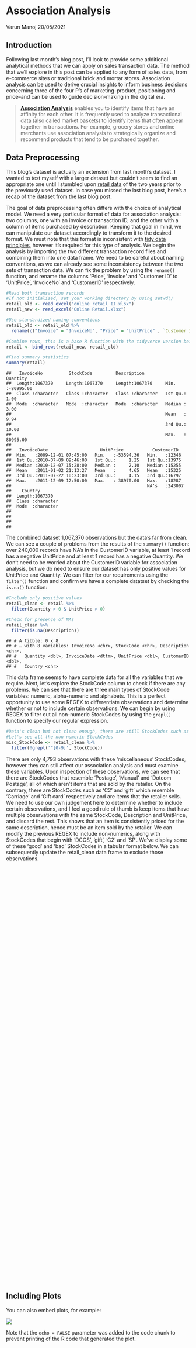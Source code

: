 Association Analysis
================
Varun Manoj
20/05/2021

## Introduction

Following last month’s blog post, I’ll look to provide some additional
analytical methods that we can apply on sales transaction data. The
method that we’ll explore in this post can be applied to any form of
sales data, from e-commerce sites or traditional brick and mortar
stores. Association analysis can be used to derive crucial insights to
inform business decisions concerning three of the four P’s of
marketing–product, positioning and price–and can be used to guide
decision-making in the digital era.

> [**Association
> Analysis**](https://www.jmp.com/support/help/en/15.2/index.shtml#page/jmp/association-analysis.shtml)
> enables you to identify items that have an affinity for each other. It
> is frequently used to analyze transactional data (also called market
> baskets) to identify items that often appear together in transactions.
> For example, grocery stores and online merchants use association
> analysis to strategically organize and recommend products that tend to
> be purchased together.

## Data Preprocessing

This blog’s dataset is actually an extension from last month’s dataset.
I wanted to test myself with a larger dataset but couldn’t seem to find
an appropriate one until I stumbled upon [retail
data](https://archive.ics.uci.edu/ml/datasets/Online+Retail+II) of the
two years prior to the previously used dataset. In case you missed the
last blog post, here’s a
[recap](https://varunmanoj.blog/2021/01/27/clustering-from-sales-trancation-data/)
of the dataset from the last blog post.

The goal of data preprocessing often differs with the choice of
analytical model. We need a very particular format of data for
association analysis: two columns, one with an invoice or transaction
ID, and the other with a column of items purchased by description.
Keeping that goal in mind, we can manipulate our dataset accordingly to
transform it to the desired format. We must note that this format is
inconsistent with [tidy data
principles](https://cran.r-project.org/web/packages/tidyr/vignettes/tidy-data.html),
however it’s required for this type of analysis. We begin the analysis
by importing the two different transaction record files and combining
them into one data frame. We need to be careful about naming
conventions, as we can already see some inconsistency between the two
sets of transaction data. We can fix the problem by using the `rename()`
function, and rename the columns ‘Price’, ‘Invoice’ and ‘Customer ID’ to
‘UnitPrice’, ‘InvoiceNo’ and ‘CustomerID’ respectively.

``` r
#Read both transaction records
#If not initialised, set your working directory by using setwd()
retail_old <- read_excel("online_retail_II.xlsx")
retail_new <- read_excel("Online Retail.xlsx")

#Use standardized naming conventions
retail_old <- retail_old %>%
  rename(c("Invoice" = "InvoiceNo", "Price" = "UnitPrice" , `Customer ID` = "CustomerID"))

#Combine rows, this is a base R function with the tidyverse version being rbind()
retail <- bind_rows(retail_new, retail_old)

#Find summary statistics
summary(retail)
```

    ##   InvoiceNo          StockCode         Description           Quantity        
    ##  Length:1067370     Length:1067370     Length:1067370     Min.   :-80995.00  
    ##  Class :character   Class :character   Class :character   1st Qu.:     1.00  
    ##  Mode  :character   Mode  :character   Mode  :character   Median :     3.00  
    ##                                                           Mean   :     9.94  
    ##                                                           3rd Qu.:    10.00  
    ##                                                           Max.   : 80995.00  
    ##                                                                              
    ##   InvoiceDate                    UnitPrice           CustomerID    
    ##  Min.   :2009-12-01 07:45:00   Min.   :-53594.36   Min.   :12346   
    ##  1st Qu.:2010-07-09 09:46:00   1st Qu.:     1.25   1st Qu.:13975   
    ##  Median :2010-12-07 15:28:00   Median :     2.10   Median :15255   
    ##  Mean   :2011-01-02 21:13:27   Mean   :     4.65   Mean   :15325   
    ##  3rd Qu.:2011-07-22 10:23:00   3rd Qu.:     4.15   3rd Qu.:16797   
    ##  Max.   :2011-12-09 12:50:00   Max.   : 38970.00   Max.   :18287   
    ##                                                    NA's   :243007  
    ##    Country         
    ##  Length:1067370    
    ##  Class :character  
    ##  Mode  :character  
    ##                    
    ##                    
    ##                    
    ## 

The combined dataset 1,067,370 observations but the data’s far from
clean. We can see a couple of problems from the results of the
`summary()` function: over 240,000 records have NA’s in the CustomerID
variable, at least 1 record has a negative UnitPrice and at least 1
record has a negative Quantity. We don’t need to be worried about the
CustomerID variable for association analysis, but we do need to ensure
our dataset has only positive values for UnitPrice and Quantity. We can
filter for our requirements using the `filter()` function and confirm we
have a complete datatset by checking the `is.na()` function:

``` r
#Include only positive values
retail_clean <- retail %>%
  filter(Quantity > 0 & UnitPrice > 0)

#Check for presence of NAs
retail_clean %>%
  filter(is.na(Description))
```

    ## # A tibble: 0 x 8
    ## # … with 8 variables: InvoiceNo <chr>, StockCode <chr>, Description <chr>,
    ## #   Quantity <dbl>, InvoiceDate <dttm>, UnitPrice <dbl>, CustomerID <dbl>,
    ## #   Country <chr>

This data frame seems to have complete data for all the variables that
we require. Next, let’s explore the StockCode column to check if there
are any problems. We can see that there are three main types of
StockCode variables: numeric, alpha-numeric and alphabets. This is a
perfect opportunity to use some REGEX to differentiate observations and
determine whether or not to include certain observations. We can begin
by using REGEX to filter out all non-numeric StockCodes by using the
`grepl()` function to specify our regular expression.

``` r
#Data's clean but not clean enough, there are still StockCodes such as M, Amazonfee etc. that need to be removed
#Let's see all the non-numeric StockCodes
misc_StockCode <- retail_clean %>%
  filter(!grepl('^[0-9]', StockCode))
```

There are only 4,793 observations with these ‘miscellaneous’ StockCodes,
however they can still affect our association analysis and must examine
these variables. Upon inspection of these observations, we can see that
there are StockCodes that resemble ‘Postage’, ‘Manual’ and ‘Dotcom
Postage’, all of which aren’t items that are sold by the retailer. On
the contrary, there are StockCodes such as ‘C2’ and ‘gift’ which
resemble ‘Carriage’ and ‘Gift card’ respectively and are items that the
retailer sells. We need to use our own judgement here to determine
whether to include certain observations, and I feel a good rule of thumb
is keep items that have multiple observations with the same StockCode,
Description and UnitPrice, and discard the rest. This shows that an item
is consistently priced for the same description, hence must be an item
sold by the retailer. We can modify the previous REGEX to include
non-numerics, along with StockCodes that begin with ‘DCGS’, ‘gift’, ‘C2’
and ‘SP’. We’ve display some of these ‘good’ and ‘bad’ StockCodes in a
tabular format below. We can subsequently update the retail\_clean data
frame to exclude those observations.

<div id="jkfbfgzzhb" style="overflow-x:auto;overflow-y:auto;width:auto;height:auto;">
<style>html {
  font-family: -apple-system, BlinkMacSystemFont, 'Segoe UI', Roboto, Oxygen, Ubuntu, Cantarell, 'Helvetica Neue', 'Fira Sans', 'Droid Sans', Arial, sans-serif;
}

#jkfbfgzzhb .gt_table {
  display: table;
  border-collapse: collapse;
  margin-left: auto;
  margin-right: auto;
  color: #333333;
  font-size: 16px;
  font-weight: normal;
  font-style: normal;
  background-color: #FFFFFF;
  width: auto;
  border-top-style: solid;
  border-top-width: 10px;
  border-top-color: #A8A8A8;
  border-right-style: none;
  border-right-width: 2px;
  border-right-color: #D3D3D3;
  border-bottom-style: solid;
  border-bottom-width: 2px;
  border-bottom-color: #A8A8A8;
  border-left-style: none;
  border-left-width: 2px;
  border-left-color: #D3D3D3;
}

#jkfbfgzzhb .gt_heading {
  background-color: #FFFFFF;
  text-align: center;
  border-bottom-color: #FFFFFF;
  border-left-style: none;
  border-left-width: 1px;
  border-left-color: #D3D3D3;
  border-right-style: none;
  border-right-width: 1px;
  border-right-color: #D3D3D3;
}

#jkfbfgzzhb .gt_title {
  color: #333333;
  font-size: 125%;
  font-weight: initial;
  padding-top: 4px;
  padding-bottom: 4px;
  border-bottom-color: #FFFFFF;
  border-bottom-width: 0;
}

#jkfbfgzzhb .gt_subtitle {
  color: #333333;
  font-size: 85%;
  font-weight: initial;
  padding-top: 0;
  padding-bottom: 4px;
  border-top-color: #FFFFFF;
  border-top-width: 0;
}

#jkfbfgzzhb .gt_bottom_border {
  border-bottom-style: solid;
  border-bottom-width: 10px;
  border-bottom-color: #A8A8A8;
}

#jkfbfgzzhb .gt_col_headings {
  border-top-style: solid;
  border-top-width: 2px;
  border-top-color: #D3D3D3;
  border-bottom-style: solid;
  border-bottom-width: 2px;
  border-bottom-color: #D3D3D3;
  border-left-style: none;
  border-left-width: 1px;
  border-left-color: #D3D3D3;
  border-right-style: none;
  border-right-width: 1px;
  border-right-color: #D3D3D3;
}

#jkfbfgzzhb .gt_col_heading {
  color: #333333;
  background-color: #FFFFFF;
  font-size: 100%;
  font-weight: normal;
  text-transform: inherit;
  border-left-style: none;
  border-left-width: 1px;
  border-left-color: #D3D3D3;
  border-right-style: none;
  border-right-width: 1px;
  border-right-color: #D3D3D3;
  vertical-align: bottom;
  padding-top: 5px;
  padding-bottom: 6px;
  padding-left: 5px;
  padding-right: 5px;
  overflow-x: hidden;
}

#jkfbfgzzhb .gt_column_spanner_outer {
  color: #333333;
  background-color: #FFFFFF;
  font-size: 100%;
  font-weight: normal;
  text-transform: inherit;
  padding-top: 0;
  padding-bottom: 0;
  padding-left: 4px;
  padding-right: 4px;
}

#jkfbfgzzhb .gt_column_spanner_outer:first-child {
  padding-left: 0;
}

#jkfbfgzzhb .gt_column_spanner_outer:last-child {
  padding-right: 0;
}

#jkfbfgzzhb .gt_column_spanner {
  border-bottom-style: solid;
  border-bottom-width: 2px;
  border-bottom-color: #D3D3D3;
  vertical-align: bottom;
  padding-top: 5px;
  padding-bottom: 6px;
  overflow-x: hidden;
  display: inline-block;
  width: 100%;
}

#jkfbfgzzhb .gt_group_heading {
  padding: 8px;
  color: #333333;
  background-color: #FFFFFF;
  font-size: 100%;
  font-weight: initial;
  text-transform: inherit;
  border-top-style: solid;
  border-top-width: 2px;
  border-top-color: #D3D3D3;
  border-bottom-style: solid;
  border-bottom-width: 2px;
  border-bottom-color: #D3D3D3;
  border-left-style: none;
  border-left-width: 1px;
  border-left-color: #D3D3D3;
  border-right-style: none;
  border-right-width: 1px;
  border-right-color: #D3D3D3;
  vertical-align: middle;
}

#jkfbfgzzhb .gt_empty_group_heading {
  padding: 0.5px;
  color: #333333;
  background-color: #FFFFFF;
  font-size: 100%;
  font-weight: initial;
  border-top-style: solid;
  border-top-width: 2px;
  border-top-color: #D3D3D3;
  border-bottom-style: solid;
  border-bottom-width: 2px;
  border-bottom-color: #D3D3D3;
  vertical-align: middle;
}

#jkfbfgzzhb .gt_from_md > :first-child {
  margin-top: 0;
}

#jkfbfgzzhb .gt_from_md > :last-child {
  margin-bottom: 0;
}

#jkfbfgzzhb .gt_row {
  padding-top: 8px;
  padding-bottom: 8px;
  padding-left: 5px;
  padding-right: 5px;
  margin: 10px;
  border-top-style: solid;
  border-top-width: 1px;
  border-top-color: #D3D3D3;
  border-left-style: none;
  border-left-width: 1px;
  border-left-color: #D3D3D3;
  border-right-style: none;
  border-right-width: 1px;
  border-right-color: #D3D3D3;
  vertical-align: middle;
  overflow-x: hidden;
}

#jkfbfgzzhb .gt_stub {
  color: #333333;
  background-color: #FFFFFF;
  font-size: 100%;
  font-weight: initial;
  text-transform: inherit;
  border-right-style: solid;
  border-right-width: 2px;
  border-right-color: #D3D3D3;
  padding-left: 12px;
}

#jkfbfgzzhb .gt_summary_row {
  color: #333333;
  background-color: #FFFFFF;
  text-transform: inherit;
  padding-top: 8px;
  padding-bottom: 8px;
  padding-left: 5px;
  padding-right: 5px;
}

#jkfbfgzzhb .gt_first_summary_row {
  padding-top: 8px;
  padding-bottom: 8px;
  padding-left: 5px;
  padding-right: 5px;
  border-top-style: solid;
  border-top-width: 2px;
  border-top-color: #D3D3D3;
}

#jkfbfgzzhb .gt_grand_summary_row {
  color: #333333;
  background-color: #FFFFFF;
  text-transform: inherit;
  padding-top: 8px;
  padding-bottom: 8px;
  padding-left: 5px;
  padding-right: 5px;
}

#jkfbfgzzhb .gt_first_grand_summary_row {
  padding-top: 8px;
  padding-bottom: 8px;
  padding-left: 5px;
  padding-right: 5px;
  border-top-style: double;
  border-top-width: 6px;
  border-top-color: #D3D3D3;
}

#jkfbfgzzhb .gt_striped {
  background-color: rgba(128, 128, 128, 0.05);
}

#jkfbfgzzhb .gt_table_body {
  border-top-style: solid;
  border-top-width: 2px;
  border-top-color: #D3D3D3;
  border-bottom-style: solid;
  border-bottom-width: 2px;
  border-bottom-color: #D3D3D3;
}

#jkfbfgzzhb .gt_footnotes {
  color: #333333;
  background-color: #FFFFFF;
  border-bottom-style: none;
  border-bottom-width: 2px;
  border-bottom-color: #D3D3D3;
  border-left-style: none;
  border-left-width: 2px;
  border-left-color: #D3D3D3;
  border-right-style: none;
  border-right-width: 2px;
  border-right-color: #D3D3D3;
}

#jkfbfgzzhb .gt_footnote {
  margin: 0px;
  font-size: 90%;
  padding: 4px;
}

#jkfbfgzzhb .gt_sourcenotes {
  color: #333333;
  background-color: #FFFFFF;
  border-bottom-style: none;
  border-bottom-width: 2px;
  border-bottom-color: #D3D3D3;
  border-left-style: none;
  border-left-width: 2px;
  border-left-color: #D3D3D3;
  border-right-style: none;
  border-right-width: 2px;
  border-right-color: #D3D3D3;
}

#jkfbfgzzhb .gt_sourcenote {
  font-size: 90%;
  padding: 4px;
}

#jkfbfgzzhb .gt_left {
  text-align: left;
}

#jkfbfgzzhb .gt_center {
  text-align: center;
}

#jkfbfgzzhb .gt_right {
  text-align: right;
  font-variant-numeric: tabular-nums;
}

#jkfbfgzzhb .gt_font_normal {
  font-weight: normal;
}

#jkfbfgzzhb .gt_font_bold {
  font-weight: bold;
}

#jkfbfgzzhb .gt_font_italic {
  font-style: italic;
}

#jkfbfgzzhb .gt_super {
  font-size: 65%;
}

#jkfbfgzzhb .gt_footnote_marks {
  font-style: italic;
  font-weight: normal;
  font-size: 65%;
}
</style>
<table class="gt_table" style="table-layout: fixed;; width: 0px">
  <colgroup>
    <col style="width:200px;"/>
    <col style="width:400px;"/>
  </colgroup>
  <thead class="gt_header">
    <tr>
      <th colspan="2" class="gt_heading gt_title gt_font_normal" style><strong>Differentiating StockCodes</strong></th>
    </tr>
    <tr>
      <th colspan="2" class="gt_heading gt_subtitle gt_font_normal gt_bottom_border" style>Segregating StockCodes into Good and Bad</th>
    </tr>
  </thead>
  <thead class="gt_col_headings">
    <tr>
      <th class="gt_col_heading gt_columns_bottom_border gt_left" rowspan="1" colspan="1" style="font-weight: bold;">StockCode</th>
      <th class="gt_col_heading gt_columns_bottom_border gt_left" rowspan="1" colspan="1" style="font-weight: bold;">Description</th>
    </tr>
  </thead>
  <tbody class="gt_table_body">
    <tr class="gt_group_heading_row">
      <td colspan="2" class="gt_group_heading" style="background-color: #259A00; color: #FFFFFF; font-weight: bold;">Good StockCodes</td>
    </tr>
    <tr><td class="gt_row gt_left">C2</td>
<td class="gt_row gt_left" style="border-left-width: 3px; border-left-style: solid; border-left-color: #A8A8A8;">CARRIAGE</td></tr>
    <tr><td class="gt_row gt_left">DCGS0076</td>
<td class="gt_row gt_left" style="border-left-width: 3px; border-left-style: solid; border-left-color: #A8A8A8;">SUNJAR LED NIGHT NIGHT LIGHT</td></tr>
    <tr><td class="gt_row gt_left">DCGS0003</td>
<td class="gt_row gt_left" style="border-left-width: 3px; border-left-style: solid; border-left-color: #A8A8A8;">BOXED GLASS ASHTRAY</td></tr>
    <tr><td class="gt_row gt_left">gift_0001_40</td>
<td class="gt_row gt_left" style="border-left-width: 3px; border-left-style: solid; border-left-color: #A8A8A8;">Dotcomgiftshop Gift Voucher £40.00</td></tr>
    <tr><td class="gt_row gt_left">DCGS0070</td>
<td class="gt_row gt_left" style="border-left-width: 3px; border-left-style: solid; border-left-color: #A8A8A8;">CAMOUFLAGE DOG COLLAR</td></tr>
    <tr><td class="gt_row gt_left">gift_0001_50</td>
<td class="gt_row gt_left" style="border-left-width: 3px; border-left-style: solid; border-left-color: #A8A8A8;">Dotcomgiftshop Gift Voucher £50.00</td></tr>
    <tr><td class="gt_row gt_left">gift_0001_30</td>
<td class="gt_row gt_left" style="border-left-width: 3px; border-left-style: solid; border-left-color: #A8A8A8;">Dotcomgiftshop Gift Voucher £30.00</td></tr>
    <tr><td class="gt_row gt_left">gift_0001_20</td>
<td class="gt_row gt_left" style="border-left-width: 3px; border-left-style: solid; border-left-color: #A8A8A8;">Dotcomgiftshop Gift Voucher £20.00</td></tr>
    <tr><td class="gt_row gt_left">DCGS0069</td>
<td class="gt_row gt_left" style="border-left-width: 3px; border-left-style: solid; border-left-color: #A8A8A8;">OOH LA LA DOGS COLLAR</td></tr>
    <tr><td class="gt_row gt_left">DCGSSBOY</td>
<td class="gt_row gt_left" style="border-left-width: 3px; border-left-style: solid; border-left-color: #A8A8A8;">BOYS PARTY BAG</td></tr>
    <tr><td class="gt_row gt_left">DCGSSGIRL</td>
<td class="gt_row gt_left" style="border-left-width: 3px; border-left-style: solid; border-left-color: #A8A8A8;">GIRLS PARTY BAG</td></tr>
    <tr><td class="gt_row gt_left">gift_0001_10</td>
<td class="gt_row gt_left" style="border-left-width: 3px; border-left-style: solid; border-left-color: #A8A8A8;">Dotcomgiftshop Gift Voucher £10.00</td></tr>
    <tr class="gt_group_heading_row">
      <td colspan="2" class="gt_group_heading" style="background-color: #AA0000; color: #FFFFFF; font-weight: bold;">Bad StockCodes</td>
    </tr>
    <tr><td class="gt_row gt_left">POST</td>
<td class="gt_row gt_left" style="border-left-width: 3px; border-left-style: solid; border-left-color: #A8A8A8;">POSTAGE</td></tr>
    <tr><td class="gt_row gt_left">DOT</td>
<td class="gt_row gt_left" style="border-left-width: 3px; border-left-style: solid; border-left-color: #A8A8A8;">DOTCOM POSTAGE</td></tr>
    <tr><td class="gt_row gt_left">M</td>
<td class="gt_row gt_left" style="border-left-width: 3px; border-left-style: solid; border-left-color: #A8A8A8;">Manual</td></tr>
    <tr><td class="gt_row gt_left">BANK CHARGES</td>
<td class="gt_row gt_left" style="border-left-width: 3px; border-left-style: solid; border-left-color: #A8A8A8;">Bank Charges</td></tr>
    <tr><td class="gt_row gt_left">AMAZONFEE</td>
<td class="gt_row gt_left" style="border-left-width: 3px; border-left-style: solid; border-left-color: #A8A8A8;">AMAZON FEE</td></tr>
    <tr><td class="gt_row gt_left">m</td>
<td class="gt_row gt_left" style="border-left-width: 3px; border-left-style: solid; border-left-color: #A8A8A8;">Manual</td></tr>
    <tr><td class="gt_row gt_left">S</td>
<td class="gt_row gt_left" style="border-left-width: 3px; border-left-style: solid; border-left-color: #A8A8A8;">SAMPLES</td></tr>
    <tr><td class="gt_row gt_left">PADS</td>
<td class="gt_row gt_left" style="border-left-width: 3px; border-left-style: solid; border-left-color: #A8A8A8;">PADS TO MATCH ALL CUSHIONS</td></tr>
  </tbody>
  
  
</table>
</div>

## Including Plots

You can also embed plots, for example:

![](Association_Analysis_files/figure-gfm/pressure-1.png)<!-- -->

Note that the `echo = FALSE` parameter was added to the code chunk to
prevent printing of the R code that generated the plot.
